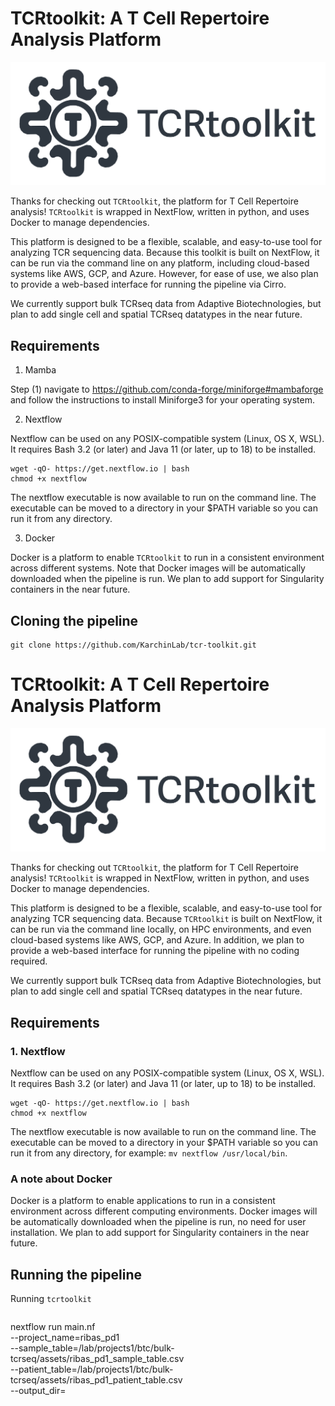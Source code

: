# TCRtoolkit: A T Cell Repertoire Analysis Platform

![TCRtoolkit-banner](./assets/TCRtoolkit-banner.png)

Thanks for checking out `TCRtoolkit`, the platform for T Cell Repertoire analysis! `TCRtoolkit` is wrapped in NextFlow, written in python, and uses Docker to manage dependencies.

This platform is designed to be a flexible, scalable, and easy-to-use tool for analyzing TCR sequencing data. Because this toolkit is built on NextFlow, it can be run via the command line on any platform, including cloud-based systems like AWS, GCP, and Azure. However, for ease of use, we also plan to provide a web-based interface for running the pipeline via Cirro.

We currently support bulk TCRseq data from Adaptive Biotechnologies, but plan to add single cell and spatial TCRseq datatypes in the near future.

##  Requirements

1. Mamba

Step (1) navigate to https://github.com/conda-forge/miniforge#mambaforge and follow the instructions to install Miniforge3 for your operating system.

2. Nextflow

Nextflow can be used on any POSIX-compatible system (Linux, OS X, WSL). It requires Bash 3.2 (or later) and Java 11 (or later, up to 18) to be installed.

```{bash}
wget -qO- https://get.nextflow.io | bash
chmod +x nextflow
```

The nextflow executable is now available to run on the command line. The executable can be moved to a directory in your $PATH variable so you can run it from any directory.

3. Docker

Docker is a platform to enable `TCRtoolkit` to run in a consistent environment across different systems. Note that Docker images will be automatically downloaded when the pipeline is run. We plan to add support for Singularity containers in the near future.

## Cloning the pipeline

```{bash}
git clone https://github.com/KarchinLab/tcr-toolkit.git
```
# TCRtoolkit: A T Cell Repertoire Analysis Platform

![TCRtoolkit-banner](./assets/TCRtoolkit-banner.png)

Thanks for checking out `TCRtoolkit`, the platform for T Cell Repertoire analysis! `TCRtoolkit` is wrapped in NextFlow, written in python, and uses Docker to manage dependencies.

This platform is designed to be a flexible, scalable, and easy-to-use tool for analyzing TCR sequencing data. Because `TCRtoolkit` is built on NextFlow, it can be run via the command line locally, on HPC environments, and even cloud-based systems like AWS, GCP, and Azure. In addition, we plan to provide a web-based interface for running the pipeline with no coding required.

We currently support bulk TCRseq data from Adaptive Biotechnologies, but plan to add single cell and spatial TCRseq datatypes in the near future.

##  Requirements

### 1. Nextflow

Nextflow can be used on any POSIX-compatible system (Linux, OS X, WSL). It requires Bash 3.2 (or later) and Java 11 (or later, up to 18) to be installed.

```{bash}
wget -qO- https://get.nextflow.io | bash
chmod +x nextflow
```

The nextflow executable is now available to run on the command line. The executable can be moved to a directory in your $PATH variable so you can run it from any directory, for example: `mv nextflow /usr/local/bin`.

### A note about Docker

Docker is a platform to enable applications to run in a consistent environment across different computing environments. Docker images will be automatically downloaded when the pipeline is run, no need for user installation. We plan to add support for Singularity containers in the near future.

## Running the pipeline

Running `tcrtoolkit` 

```{bash}

```

nextflow run main.nf \
    --project_name=ribas_pd1 \
    --sample_table=/lab/projects1/btc/bulk-tcrseq/assets/ribas_pd1_sample_table.csv \
    --patient_table=/lab/projects1/btc/bulk-tcrseq/assets/ribas_pd1_patient_table.csv \
    --output_dir=<outdir>
